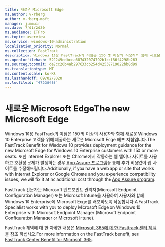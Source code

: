 ```yaml
---
title: 새로운 Microsoft Edge
ms.author: v-rberg
author: v-rberg-msft
manager: jimmuir
ms.date: 7/01/2020
ms.audience: ITPro
ms.topic: overview
ms.service: windows-10-administration
localization_priority: Normal
ms.collection: FastTrack
description: Windows 10용 FastTrack의 이점은 150 명 이상의 사용자와 함께 새로운 Windows 10 Enterprise 고객을 위해 제공하는 새로운 Microsoft Edge 배포 지침입니다.
ms.openlocfilehash: 521249edbcca687432074792b1cdf86f4298b263
ms.sourcegitcommit: de2cc20b4ab297633cb254d42532719022bb8d99
ms.translationtype: MT
ms.contentlocale: ko-KR
ms.lasthandoff: 09/02/2020
ms.locfileid: "47338488"
---
```

# <a name="the-new-microsoft-edge"></a><span data-ttu-id="97445-103">새로운 Microsoft Edge</span><span class="sxs-lookup"><span data-stu-id="97445-103">The new Microsoft Edge</span></span>

<span data-ttu-id="97445-104">Windows 10용 FastTrack의 이점은 150 명 이상의 사용자와 함께 새로운 Windows 10 Enterprise 고객을 위해 제공하는 새로운 Microsoft Edge 배포 지침입니다.</span><span class="sxs-lookup"><span data-stu-id="97445-104">The FastTrack Benefit for Windows 10 provides deployment guidance for the new Microsoft Edge for Windows 10 Enterprise customers with 150 or more seats.</span></span> <span data-ttu-id="97445-105">또한 Internet Explorer 또는 Chrome에서 작동하는 웹 앱이나 사이트를 사용하고 호환성 문제가 발생하는 경우 [App Assure 프로그램](Win-10-app-assure.md)을 통해 추가 비용없이 웹 사이트를 수정해드립니다.</span><span class="sxs-lookup"><span data-stu-id="97445-105">Additionally, if you have a web app or site that works with Internet Explorer or Google Chrome and you experience compatibility issues, we will fix it at no additional cost through the [App Assure program](Win-10-app-assure.md).</span></span>

<span data-ttu-id="97445-106">FastTrack 전문가는 Microsoft 엔드포인트 관리자(Microsoft Endpoint Configuration Manager) 또는 Microsoft Intune을 사용하여 사용자와 함께 Windows 10 Enterprise에 Microsoft Edge를 배포하도록 작동합니다.</span><span class="sxs-lookup"><span data-stu-id="97445-106">A FastTrack Specialist works with you to deploy Microsoft Edge on Windows 10 Enterprise with Microsoft Endpoint Manager (Microsoft Endpoint Configuration Manager or Microsoft Intune).</span></span>

<span data-ttu-id="97445-107">FastTrack 혜택에 대 한 자세한 내용은 [Microsoft 365에 대 한 Fasttrack 센터 혜택](introduction.md)을 참조 하십시오.</span><span class="sxs-lookup"><span data-stu-id="97445-107">For more information on the FastTrack benefit, see [FastTrack Center Benefit for Microsoft 365](introduction.md).</span></span>
